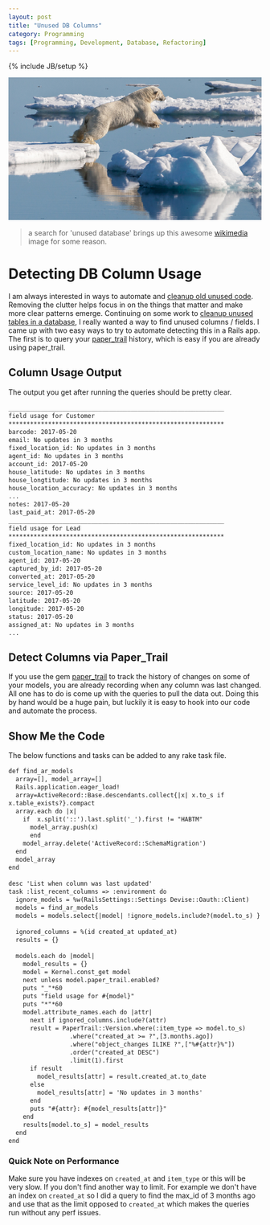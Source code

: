 ```yaml
---
layout: post
title: "Unused DB Columns"
category: Programming
tags: [Programming, Development, Database, Refactoring]
---
```

{% include JB/setup %}

![image](/assets/img/polar_bear_sm.jpg)
> a search for 'unused database' brings up this awesome [wikimedia](https://upload.wikimedia.org/wikipedia/commons/3/3c/Polar_bear_%28Ursus_maritimus%29_in_the_drift_ice_region_north_of_Svalbard.jpg) image for some reason.

# Detecting DB Column Usage

I am always interested in ways to automate and [cleanup old unused code](https://github.com/danmayer/coverband). Removing the clutter helps focus in on the things that matter and make more clear patterns emerge. Continuing on some work to [cleanup unused tables in a database](https://www.mayerdan.com/programming/2017/02/08/cleanup-your-db), I really wanted a way to find unused columns / fields. I came up with two easy ways to try to automate detecting this in a Rails app. The first is to query your [paper_trail](https://github.com/airblade/paper_trail) history, which is easy if you are already using paper_trail.

## Column Usage Output

The output you get after running the queries should be pretty clear.

```
____________________________________________________________
field usage for Customer
************************************************************
barcode: 2017-05-20
email: No updates in 3 months
fixed_location_id: No updates in 3 months
agent_id: No updates in 3 months
account_id: 2017-05-20
house_latitude: No updates in 3 months
house_longtitude: No updates in 3 months
house_location_accuracy: No updates in 3 months
...
notes: 2017-05-20
last_paid_at: 2017-05-20
____________________________________________________________
field usage for Lead
************************************************************
fixed_location_id: No updates in 3 months
custom_location_name: No updates in 3 months
agent_id: 2017-05-20
captured_by_id: 2017-05-20
converted_at: 2017-05-20
service_level_id: No updates in 3 months
source: 2017-05-20
latitude: 2017-05-20
longitude: 2017-05-20
status: 2017-05-20
assigned_at: No updates in 3 months
...
```

## Detect Columns via Paper_Trail

If you use the gem [paper_trail](https://github.com/airblade/paper_trail) to track the history of changes on some of your models, you are already recording when any column was last changed. All one has to do is come up with the queries to pull the data out. Doing this by hand would be a huge pain, but luckily it is easy to hook into our code and automate the process.

## Show Me the Code

The below functions and tasks can be added to any rake task file.

```
def find_ar_models
  array=[], model_array=[]
  Rails.application.eager_load!
  array=ActiveRecord::Base.descendants.collect{|x| x.to_s if x.table_exists?}.compact
  array.each do |x|
    if  x.split('::').last.split('_').first != "HABTM"
      model_array.push(x)
      end
    model_array.delete('ActiveRecord::SchemaMigration')
  end
  model_array
end

desc 'List when column was last updated'
task :list_recent_columns => :environment do
  ignore_models = %w(RailsSettings::Settings Devise::Oauth::Client)
  models = find_ar_models
  models = models.select{|model| !ignore_models.include?(model.to_s) }
  
  ignored_columns = %(id created_at updated_at)
  results = {}
  
  models.each do |model|
    model_results = {}
    model = Kernel.const_get model
    next unless model.paper_trail.enabled?
    puts "_"*60
    puts "field usage for #{model}"
    puts "*"*60
    model.attribute_names.each do |attr|
      next if ignored_columns.include?(attr)
      result = PaperTrail::Version.where(:item_type => model.to_s)
                 .where("created_at >= ?",[3.months.ago])
                 .where("object_changes ILIKE ?",["%#{attr}%"])
                 .order("created_at DESC")
                 .limit(1).first
      if result
        model_results[attr] = result.created_at.to_date
      else
        model_results[attr] = 'No updates in 3 months'
      end
      puts "#{attr}: #{model_results[attr]}"
    end
    results[model.to_s] = model_results
  end
end
```

### Quick Note on Performance

Make sure you have indexes on `created_at` and `item_type` or this will be very slow. If you don't find another way to limit. For example we don't have an index on `created_at` so I did a query to find the max_id of 3 months ago and use that as the limit opposed to `created_at` which makes the queries run without any perf issues.